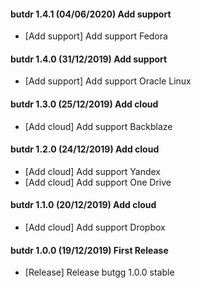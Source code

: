#### butdr 1.4.1 (04/06/2020) Add support
- [Add support] Add support Fedora

#### butdr 1.4.0 (31/12/2019) Add support
- [Add support] Add support Oracle Linux

#### butdr 1.3.0 (25/12/2019) Add cloud
- [Add cloud] Add support Backblaze

#### butdr 1.2.0 (24/12/2019) Add cloud
- [Add cloud] Add support Yandex
- [Add cloud] Add support One Drive

#### butdr 1.1.0 (20/12/2019) Add cloud
- [Add cloud] Add support Dropbox

#### butdr 1.0.0 (19/12/2019) First Release
- [Release] Release butgg 1.0.0 stable
